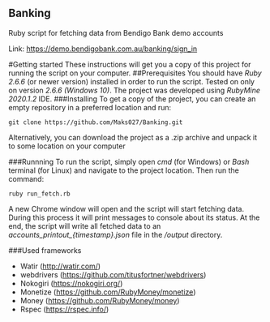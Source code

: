 ## Banking
Ruby script for fetching data from Bendigo Bank demo 
accounts 

Link: https://demo.bendigobank.com.au/banking/sign_in

#Getting started
These instructions will get you a copy of this project 
for running the script on your computer.
##Prerequisites
You should have *Ruby 2.6.6* (or newer version) installed 
in order to run the script. Tested on only on version *2.6.6 (Windows 10)*. 
The project was developed using *RubyMine 2020.1.2* IDE.
###Installing
To get a copy of the project, you can create an empty 
repository in a preferred location and run:

 `git clone https://github.com/Maks027/Banking.git `
 
 
 Alternatively, you can download the project as a .zip archive
 and unpack it to some location on your computer
 
###Runnning
To run the script, simply open *cmd* (for Windows) 
or *Bash* terminal (for Linux) and navigate to the 
project location. Then run the command:

`ruby run_fetch.rb`

A new Chrome window will open and the script will start 
fetching data. During this process it will print messages
to console about its status. At the end, the script will
write all fetched data to an *accounts_printout_{timestamp}.json* file in the */output*
directory.

###Used frameworks
* Watir (http://watir.com/)
* webdrivers (https://github.com/titusfortner/webdrivers)
* Nokogiri (https://nokogiri.org/)
* Monetize (https://github.com/RubyMoney/monetize)
* Money (https://github.com/RubyMoney/money)
* Rspec (https://rspec.info/)